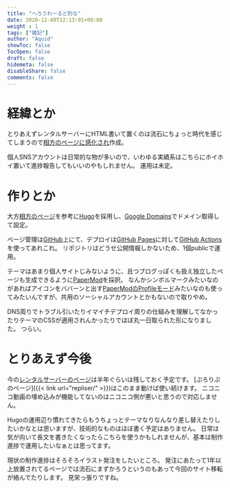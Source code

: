 ```yaml
---
title: "へろうわーるど的な"
date: 2020-12-08T12:13:01+09:00
weight : 1
tags: ["雑記"]
author: "Aquid"
showToc: false
TocOpen: false
draft: false
hidemeta: false
disableShare: false
comments: false
---
```


# 経緯とか

とりあえずレンタルサーバーにHTML書いて置くのは流石にちょっと時代を感じてしまうので[相方のページに感化され](https://www.agate-pris.dev)作成。

個人SNSアカウントは日常的な物が多いので、いわゆる実績系はこちらにホイホイ置いて進捗報告してもいいのやもしれません。 運用は未定。

# 作りとか

大方[相方のページ](https://www.agate-pris.dev/posts/get-domain-with-google-and-build-website-with-hugo/)を参考に[Hugo](https://gohugo.io/)を採用し、[Google Domains](https://domains.google/)でドメイン取得して設定。

ページ管理は[GitHub](https://github.com/)上にて、デプロイは[GitHub Pages](https://docs.github.com/ja/free-pro-team@latest/github/working-with-github-pages/about-github-pages)に対して[GitHub Actions](https://github.co.jp/features/actions)を使ってあれこれ。 リポジトリはどうせ公開情報しかないため、1個publicで運用。

テーマはあまり個人サイトじみないように、且つブログっぽくも扱え独立したページも生成できるように[PaperMod](https://github.com/adityatelange/hugo-PaperMod)を採択。 なんかシンボルマークみたいなのがあればアイコンをババーンと出す[PaperModのProfileモード](https://adityatelange.github.io/hugo-PaperMod/posts/papermod/papermod-features/#profile-mode)みたいなのも使ってみたいんですが、共用のソーシャルアカウントとかもないので取りやめ。

DNS周りでトラブル引いたりイマイチデプロイ周りの仕組みを理解してなかったりテーマのCSSが適用されんかったりでほぼ丸一日取られた形になりました。 つらい。

# とりあえず今後

今の[レンタルサーバーのページ](https://aquafactory.x0.com/)は半年ぐらいは残しておく予定です。 [ぷろりぷのページ]({{< link url="repliser/" >}})はこのまま動けば使い続けます。 ニコニコ動画の埋め込みが機能してないのはニコニコ側が悪いと思うので対応しません。

Hugoの運用辺り慣れてきたらもうちょっとテーマなりなんなり差し替えたりしたいかなとは思いますが、技術的なものはほぼ書く予定はありません。 日常は気が向いて長文を書きたくなったらこちらを使うかもしれませんが、基本は制作進捗で運用したいなぁとは思ってます。

現状の制作進捗はそろそろイラスト発注をしたいところ。 発注にあたって1年以上放置されてるページでは流石にまずかろうというのもあって今回のサイト移転が絡んでたりします。 見栄っ張りですね。